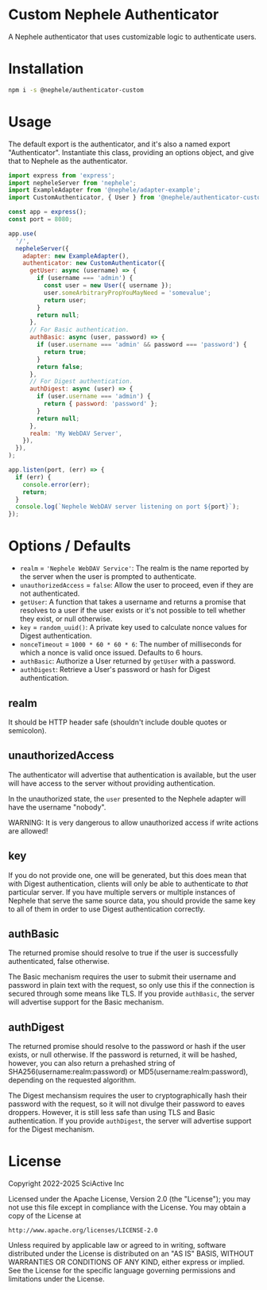# Custom Nephele Authenticator

A Nephele authenticator that uses customizable logic to authenticate users.

# Installation

```sh
npm i -s @nephele/authenticator-custom
```

# Usage

The default export is the authenticator, and it's also a named export "Authenticator". Instantiate this class, providing an options object, and give that to Nephele as the authenticator.

```js
import express from 'express';
import nepheleServer from 'nephele';
import ExampleAdapter from '@nephele/adapter-example';
import CustomAuthenticator, { User } from '@nephele/authenticator-custom';

const app = express();
const port = 8080;

app.use(
  '/',
  nepheleServer({
    adapter: new ExampleAdapter(),
    authenticator: new CustomAuthenticator({
      getUser: async (username) => {
        if (username === 'admin') {
          const user = new User({ username });
          user.someArbitraryPropYouMayNeed = 'somevalue';
          return user;
        }
        return null;
      },
      // For Basic authentication.
      authBasic: async (user, password) => {
        if (user.username === 'admin' && password === 'password') {
          return true;
        }
        return false;
      },
      // For Digest authentication.
      authDigest: async (user) => {
        if (user.username === 'admin') {
          return { password: 'password' };
        }
        return null;
      },
      realm: 'My WebDAV Server',
    }),
  }),
);

app.listen(port, (err) => {
  if (err) {
    console.error(err);
    return;
  }
  console.log(`Nephele WebDAV server listening on port ${port}`);
});
```

# Options / Defaults

- `realm` = `'Nephele WebDAV Service'`: The realm is the name reported by the server when the user is prompted to authenticate.
- `unauthorizedAccess` = `false`: Allow the user to proceed, even if they are not authenticated.
- `getUser`: A function that takes a username and returns a promise that resolves to a user if the user exists or it's not possible to tell whether they exist, or null otherwise.
- `key` = `random_uuid()`: A private key used to calculate nonce values for Digest authentication.
- `nonceTimeout` = `1000 * 60 * 60 * 6`: The number of milliseconds for which a nonce is valid once issued. Defaults to 6 hours.
- `authBasic`: Authorize a User returned by `getUser` with a password.
- `authDigest`: Retrieve a User's password or hash for Digest authentication.

## realm

It should be HTTP header safe (shouldn't include double quotes or semicolon).

## unauthorizedAccess

The authenticator will advertise that authentication is available, but the user will have access to the server without providing authentication.

In the unauthorized state, the `user` presented to the Nephele adapter will have the username "nobody".

WARNING: It is very dangerous to allow unauthorized access if write actions are allowed!

## key

If you do not provide one, one will be generated, but this does mean that with Digest authentication, clients will only be able to authenticate to _that_ particular server. If you have multiple servers or multiple instances of Nephele that serve the same source data, you should provide the same key to all of them in order to use Digest authentication correctly.

## authBasic

The returned promise should resolve to true if the user is successfully authenticated, false otherwise.

The Basic mechanism requires the user to submit their username and password in plain text with the request, so only use this if the connection is secured through some means like TLS. If you provide `authBasic`, the server will advertise support for the Basic mechanism.

## authDigest

The returned promise should resolve to the password or hash if the user exists, or null otherwise. If the password is returned, it will be hashed, however, you can also return a prehashed string of SHA256(username:realm:password) or MD5(username:realm:password), depending on the requested algorithm.

The Digest mechansism requires the user to cryptographically hash their password with the request, so it will not divulge their password to eaves droppers. However, it is still less safe than using TLS and Basic authentication. If you provide `authDigest`, the server will advertise support for the Digest mechanism.

# License

Copyright 2022-2025 SciActive Inc

Licensed under the Apache License, Version 2.0 (the "License");
you may not use this file except in compliance with the License.
You may obtain a copy of the License at

    http://www.apache.org/licenses/LICENSE-2.0

Unless required by applicable law or agreed to in writing, software
distributed under the License is distributed on an "AS IS" BASIS,
WITHOUT WARRANTIES OR CONDITIONS OF ANY KIND, either express or implied.
See the License for the specific language governing permissions and
limitations under the License.
